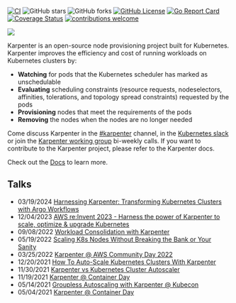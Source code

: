 [![CI](https://github.com/aws/karpenter-provider-aws/actions/workflows/ci.yaml/badge.svg?branch=main)](https://github.com/aws/karpenter/actions/workflows/ci.yaml)
![GitHub stars](https://img.shields.io/github/stars/aws/karpenter-provider-aws)
![GitHub forks](https://img.shields.io/github/forks/aws/karpenter-provider-aws)
[![GitHub License](https://img.shields.io/badge/License-Apache%202.0-ff69b4.svg)](https://github.com/aws/karpenter-provider-aws/blob/main/LICENSE)
[![Go Report Card](https://goreportcard.com/badge/github.com/aws/karpenter-provider-aws)](https://goreportcard.com/report/github.com/aws/karpenter)
[![Coverage Status](https://coveralls.io/repos/github/aws/karpenter-provider-aws/badge.svg?branch=main)](https://coveralls.io/github/aws/karpenter?branch=main)
[![contributions welcome](https://img.shields.io/badge/contributions-welcome-brightgreen.svg?style=flat)](https://github.com/aws/karpenter-provider-aws/issues)

![](website/static/banner.png)

Karpenter is an open-source node provisioning project built for Kubernetes.
Karpenter improves the efficiency and cost of running workloads on Kubernetes clusters by:

* **Watching** for pods that the Kubernetes scheduler has marked as unschedulable
* **Evaluating** scheduling constraints (resource requests, nodeselectors, affinities, tolerations, and topology spread constraints) requested by the pods
* **Provisioning** nodes that meet the requirements of the pods
* **Removing** the nodes when the nodes are no longer needed

Come discuss Karpenter in the [#karpenter](https://kubernetes.slack.com/archives/C02SFFZSA2K) channel, in the [Kubernetes slack](https://slack.k8s.io/) or join the [Karpenter working group](https://karpenter.sh/docs/contributing/community-meetings/#working-group-meetings) bi-weekly calls. If you want to contribute to the Karpenter project, please refer to the Karpenter docs.

Check out the [Docs](https://karpenter.sh/docs/) to learn more.

## Talks
- 03/19/2024 [Harnessing Karpenter: Transforming Kubernetes Clusters with Argo Workflows](https://www.youtube.com/watch?v=rq57liGu0H4)
- 12/04/2023 [AWS re:Invent 2023 - Harness the power of Karpenter to scale, optimize & upgrade Kubernetes](https://www.youtube.com/watch?v=lkg_9ETHeks)
- 09/08/2022 [Workload Consolidation with Karpenter](https://youtu.be/BnksdJ3oOEs)
- 05/19/2022 [Scaling K8s Nodes Without Breaking the Bank or Your Sanity](https://www.youtube.com/watch?v=UBb8wbfSc34)
- 03/25/2022 [Karpenter @ AWS Community Day 2022](https://youtu.be/sxDtmzbNHwE?t=3931)
- 12/20/2021 [How To Auto-Scale Kubernetes Clusters With Karpenter](https://youtu.be/C-2v7HT-uSA)
- 11/30/2021 [Karpenter vs Kubernetes Cluster Autoscaler](https://youtu.be/3QsVRHVdOnM)
- 11/19/2021 [Karpenter @ Container Day](https://youtu.be/qxWJRUF6JJc)
- 05/14/2021 [Groupless Autoscaling with Karpenter @ Kubecon](https://www.youtube.com/watch?v=43g8uPohTgc)
- 05/04/2021 [Karpenter @ Container Day](https://youtu.be/MZ-4HzOC_ac?t=7137)
